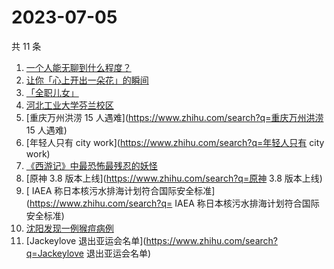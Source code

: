 # 2023-07-05

共 11 条

<!-- BEGIN ZHIHUSEARCH -->
<!-- 最后更新时间 Wed Jul 05 2023 18:11:35 GMT+0800 (China Standard Time) -->
1. [一个人能无聊到什么程度？](https://www.zhihu.com/search?q=一个人能无聊到什么程度？)
1. [让你「心上开出一朵花」的瞬间](https://www.zhihu.com/search?q=让你「心上开出一朵花」的瞬间)
1. [「全职儿女」](https://www.zhihu.com/search?q=「全职儿女」)
1. [河北工业大学芬兰校区](https://www.zhihu.com/search?q=河北工业大学芬兰校区)
1. [重庆万州洪涝 15 人遇难](https://www.zhihu.com/search?q=重庆万州洪涝 15 人遇难)
1. [年轻人只有 city work](https://www.zhihu.com/search?q=年轻人只有 city work)
1. [《西游记》中最恐怖最残忍的妖怪](https://www.zhihu.com/search?q=《西游记》中最恐怖最残忍的妖怪)
1. [原神 3.8 版本上线](https://www.zhihu.com/search?q=原神 3.8 版本上线)
1. [	IAEA 称日本核污水排海计划符合国际安全标准](https://www.zhihu.com/search?q=	IAEA 称日本核污水排海计划符合国际安全标准)
1. [沈阳发现一例猴痘病例](https://www.zhihu.com/search?q=沈阳发现一例猴痘病例)
1. [Jackeylove 退出亚运会名单](https://www.zhihu.com/search?q=Jackeylove 退出亚运会名单)
<!-- END ZHIHUSEARCH -->
